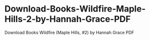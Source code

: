 # Download-Books-Wildfire-Maple-Hills-2-by-Hannah-Grace-PDF
Download Books Wildfire (Maple Hills, #2) by Hannah Grace PDF
